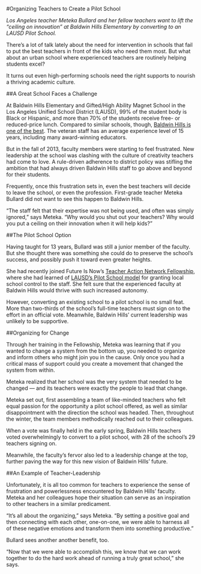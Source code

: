 #Organizing Teachers to Create a Pilot School

*Los Angeles teacher Meteka Bullard and her fellow teachers want to lift the “ceiling on innovation” at Baldwin Hills Elementary by converting to an LAUSD Pilot School.*

There’s a lot of talk lately about the need for intervention in schools that fail to put the best teachers in front of the kids who need them most. But what about an urban school where experienced teachers are routinely helping students excel? 

It turns out even high-performing schools need the right supports to nourish a thriving academic culture. 

##A Great School Faces a Challenge

At Baldwin Hills Elementary and Gifted/High Ability Magnet School in the Los Angeles Unified School District (LAUSD), 99% of the student body is Black or Hispanic, and more than 70% of the students receive free- or reduced-price lunch. Compared to similar schools, though, [Baldwin Hills is one of the best](http://www.greatschools.org/california/los-angeles/1917-Baldwin-Hills-Elementary-School/?tab=test-scores). The veteran staff has an average experience level of 15 years, including many award-winning educators. 

But in the fall of 2013, faculty members were starting to feel frustrated. New leadership at the school was clashing with the culture of creativity teachers had come to love. A rule-driven adherence to district policy was stifling the ambition that had always driven Baldwin Hills staff to go above and beyond for their students. 

Frequently, once this frustration sets in, even the best teachers will decide to leave the school, or even the profession. First-grade teacher Meteka Bullard did not want to see this happen to Baldwin Hills. 

“The staff felt that their expertise was not being used, and often was simply ignored,” says Meteka. “Why would you shut out your teachers? Why would you put a ceiling on their innovation when it will help kids?”

##The Pilot School Option

Having taught for 13 years, Bullard was still a junior member of the faculty. But she thought there was something she could do to preserve the school’s success, and possibly push it toward even greater heights. 

She had recently joined Future Is Now’s [Teacher Action Network Fellowship](/fellowship), where she had learned of [LAUSD’s Pilot School model](http://pilotschools.lausd.net/) for granting local school control to the staff. She felt sure that the experienced faculty at Baldwin Hills would thrive with such increased autonomy. 

However, converting an existing school to a pilot school is no small feat. More than two-thirds of the school’s full-time teachers must sign on to the effort in an official vote. Meanwhile, Baldwin Hills’ current leadership was unlikely to be supportive. 

##Organizing for Change

Through her training in the Fellowship, Meteka was learning that if you wanted to change a system from the bottom up, you needed to organize and inform others who might join you in the cause. Only once you had a critical mass of support could you create a movement that changed the system from within.

Meteka realized that her school was the very system that needed to be changed — and its teachers were exactly the people to lead that change. 

Meteka set out, first assembling a team of like-minded teachers who felt equal passion for the opportunity a pilot school offered, as well as similar disappointment with the direction the school was headed. Then, throughout the winter, the team members methodically reached out to their colleagues. 

When a vote was finally held in the early spring, Baldwin Hills teachers voted overwhelmingly to convert to a pilot school, with 28 of the school’s 29 teachers signing on. 

Meanwhile, the faculty’s fervor also led to a leadership change at the top, further paving the way for this new vision of Baldwin Hills’ future.

##An Example of Teacher-Leadership

Unfortunately, it is all too common for teachers to experience the sense of frustration and powerlessness encountered by Baldwin Hills’ faculty. Meteka and her colleagues hope their situation can serve as an inspiration to other teachers in a similar predicament. 

“It’s all about the organizing,” says Meteka. “By setting a positive goal and then connecting with each other, one-on-one, we were able to harness all of these negative emotions and transform them into something productive.”

Bullard sees another another benefit, too. 

“Now that we were able to accomplish this, we know that we can work together to do the hard work ahead of running a truly great school,” she says.